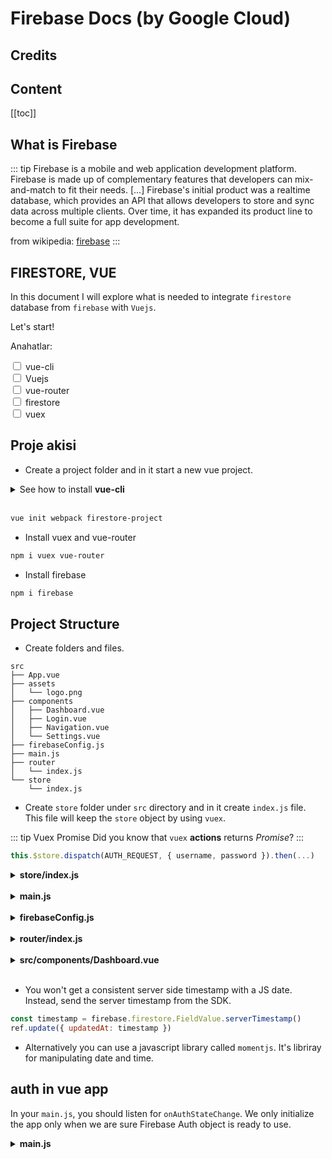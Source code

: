 # Firebase Docs (by Google Cloud)

## Credits

## Content

[[toc]]


## What is Firebase

::: tip
Firebase is a mobile and web application development platform. Firebase is made up of complementary
 features that developers can mix-and-match to fit their needs. [...] Firebase's initial product was a 
 realtime database, which provides an API that allows developers to store and sync data across multiple clients. 
Over time, it has expanded its product line to become a full suite for app development.

from wikipedia: [firebase](https://en.wikipedia.org/wiki/Firebase)
:::

## FIRESTORE, VUE

In this document I will explore what is needed to integrate `firestore` database from `firebase` with `Vuejs`.

Let's start!

Anahatlar: 

<input type="checkbox" name="task" value="vue-cli">
<label for="vue-cli">vue-cli</label><br>

<input type="checkbox" name="task" value="vuejs">
<label for="vuejs">Vuejs</label><br>

<input type="checkbox" name="task" value="vue-router">
<label for="vue-router">vue-router</label><br>

<input type="checkbox" name="task" value="firestore">
<label for="firestore">firestore</label><br>

<input type="checkbox" name="task" value="vuex">
<label for="vuex">vuex</label>



## Proje akisi

* Create a project folder and in it start a new vue project.

<details>
    <summary>See how to install <strong>vue-cli</strong></summary>

    npm i @vue/vue-cli -g

</details>
<br>

```bash
vue init webpack firestore-project
```

* Install vuex and vue-router

```bash
npm i vuex vue-router
```

* Install firebase

```bash
npm i firebase
```

## Project Structure

* Create folders and files.

```
src
├── App.vue
├── assets
│   └── logo.png
├── components
│   ├── Dashboard.vue
│   ├── Login.vue
│   ├── Navigation.vue
│   └── Settings.vue
├── firebaseConfig.js
├── main.js
├── router
│   └── index.js
└── store
    └── index.js
```

* Create `store` folder under `src` directory and in it create `index.js` file.
This file will keep the `store` object by using `vuex`. 

::: tip Vuex Promise
Did you know that `vuex` **actions** returns *Promise*?
:::

```javascript
this.$store.dispatch(AUTH_REQUEST, { username, password }).then(...)
```

<details>
    <summary><strong>store/index.js</strong></summary>

```javascript
import Vue from 'vue'
import Vuex from 'vuex'

Vue.use(Vuex)

export const store = new Vuex.Store({
state: {
    
},
mutations: {
 
},
actions: {
    
},
getters: {
   
}
})
```

</details>
<br>

<details>
    <summary><strong>main.js</strong></summary>

```javascript
import Vue from 'vue'
import App from './App'
import router from './router'
import { store } from './store'
import fb from './firebaseConfig'

Vue.config.productionTip = false

// handle page reloads
let app
fb.auth.onAuthStateChanged(user => {
  if (!app) {
    app = new Vue({
      el: '#app',
      router,
      store,
      render: h => h(App)
    })
  }
  store.dispatch('autoSignIn', user)
  store.dispatch('fetchSpaniards')
})
```

</details>
<br>


<details>
    <summary><strong>firebaseConfig.js</strong></summary>

```javascript
import firebase from 'firebase/app'
import 'firebase/firestore'
import 'firebase/auth'

// firebase init goes here
const config = {
  apiKey: 'AIzaSyBukn4hNkegqUU1T2XpOjz7cRaUQyATpJQ',
  authDomain: 'spaniards-142cc.firebaseapp.com',
  databaseURL: 'https://spaniards-142cc.firebaseio.com',
  projectId: 'spaniards-142cc',
  storageBucket: 'spaniards-142cc.appspot.com',
  messagingSenderId: '964590281736'
}
firebase.initializeApp(config)

// firebase utils
const db = firebase.firestore()
const auth = firebase.auth()
// const currentUser = auth.currentUser
// console.log(currentUser)

// date issue fix according to firebase
const settings = {
  timestampsInSnapshots: true
}
db.settings(settings)

// firebase collections
const spaniardsCollection = db.collection('spaniards')

export default {
  db,
  auth,
  // currentUser,
  spaniardsCollection
}

```

</details>
<br>

<details>
    <summary><strong>router/index.js</strong></summary>

```javascript
import Vue from 'vue'
import Router from 'vue-router'
import firebase from 'firebase'

import Login from '@/components/Login'
import Dashboard from '@/components/Dashboard'
import Settings from '@/components/Settings'

Vue.use(Router)

const router = new Router({
  mode: 'history',
  routes: [
    {
      path: '*',
      redirect: '/dashboard'
    },
    {
      path: '/login',
      name: 'Login',
      component: Login
    },
    {
      path: '/dashboard',
      name: 'Dashboard',
      component: Dashboard,
      meta: {
        requiresAuth: true
      }
    },
    {
      path: '/settings',
      name: 'Settings',
      component: Settings,
      meta: {
        requiresAuth: true
      }
    }
  ]
})

// NAVIGATION GUARD
router.beforeEach((to, from, next) => {
  const requiresAuth = to.matched.some(x => x.meta.requiresAuth)
  const currentUser = firebase.auth().currentUser

  if (requiresAuth && !currentUser) {
    next('/login')
  } else if (requiresAuth && currentUser) {
    next()
  } else {
    next()
  }
})

export default router
```

</details>
<br>

<details>
    <summary><strong>src/components/Dashboard.vue</strong></summary>

```html
<template>
  <div>
    <h1>dashboard</h1>
    <ul>
      <li v-for="spaniard in spaniards" :key="spaniard.id">
        spaniard id: {{ spaniard.id }}<br>
        first name: {{ spaniard.firstName }}<br>
        last name: {{ spaniard.lastName }}<br>
        occupation: {{ spaniard.occupation }}
      </li>
    </ul>
    <p style="color: red" v-if="isError">all fields are required</p>
    <input type="text" v-model="firstName.text" :placeholder="firstName.placeholder">
    <input type="text" v-model="lastName.text" :placeholder="lastName.placeholder">
    <input type="text" v-model="occupation.text" :placeholder="occupation.placeholder">
    <button @click="createSpaniard">add spaniard</button>
  </div>
</template>

<script>
export default {
  data () {
    return {
      isError: false,
      firstName: {
        text: '',
        placeholder: 'first name'
      },
      lastName: {
        text: '',
        placeholder: 'last name'
      },
      occupation: {
        text: '',
        placeholder: 'occupation'
      }
    }
  },
  computed: {
    spaniards () {
      return this.$store.getters.loadedSpaniards
    }
  },
  methods: {
    createSpaniard () {
      if (this.firstName.text !== '' && this.lastName.text !== '' && this.occupation.text !== '') {
        let newSpaniard = {
          firstName: this.firstName.text,
          lastName: this.lastName.text,
          occupation: this.occupation.text
        }
        this.$store.dispatch('createSpaniard', newSpaniard)
        this.firstName.text = ''
        this.lastName.text = ''
        this.occupation.text = ''
      } else {
        this.isError = true
      }
    }
  }
}
</script>

```

</details>
<br>


* You won't get a consistent server side timestamp with a JS date. Instead, send the server timestamp from the SDK.

```javascript
const timestamp = firebase.firestore.FieldValue.serverTimestamp()
ref.update({ updatedAt: timestamp })
```

* Alternatively you can use a javascript library called `momentjs`. It's libriray for manipulating date and time.

## auth in vue app

In your `main.js`, you should listen for `onAuthStateChange`. We only initialize the app only when we are sure Firebase Auth object is ready to use.

<details>
    <summary><strong>main.js</strong></summary>

```javascript
import Vue from 'vue'
import App from './App'
import router from './router'
import firebase from 'firebase'

Vue.config.productionTip = false

let app;
let config = {
  apiKey: "YOUR_API_KEY",
  authDomain: "YOUR_PROJECT_ID.firebaseapp.com",
  databaseURL: "https://YOUR_PROJECT_ID.firebaseio.com",
  projectId: "YOUR_PROJECT_ID",
  storageBucket: "YOUR_PROJECT_ID.appspot.com",
  messagingSenderId: "YOUR_MESSAGING_SEND_ID"
};

firebase.initializeApp(config)
firebase.auth().onAuthStateChanged(function(user) {
  if (!app) {
    /* eslint-disable no-new */
    app = new Vue({
      el: '#app',
      template: '<App/>',
      components: { App },
      router
    })
  }
});
```

</details>
<br>